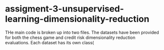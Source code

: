 # assigment-3-unsupervised-learning-dimensionality-reduction

THe main code is broken up into two files. The datasets have been provided for both the chess game and credit risk dimensionality reduction evaluations. Each dataset has its own class(
